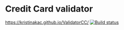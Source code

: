 # Credit Card validator
https://kristinakac.github.io/ValidatorCC/
[![Build status](https://ci.appveyor.com/api/projects/status/rm8o7bqiglj5yrku?svg=true)](https://ci.appveyor.com/project/KristinaKac/validatorcc)

